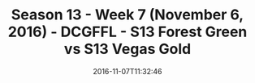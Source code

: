 ---
title: Season 13 - Week 7 (November 6, 2016) - DCGFFL - S13 Forest Green vs S13 Vegas
  Gold
teams-score:
- team: _teams/s13-forest.md
  score:
- team: _teams/s13-vegas.md
  score: 23
mvp: CJ Babb (Forest); D. Rendell (Vegas)
game-ball: RJ Martin (Forest); M. Patrie (Vegas)
season: 13
week: 7
date: '2016-11-07T11:32:46'
pageid: season-13-week-7-november-6-2016-4814-vs-4829
---